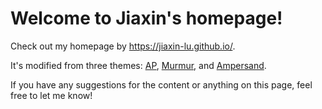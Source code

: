 # Welcome to Jiaxin's homepage!

Check out my homepage by https://jiaxin-lu.github.io/.

It's modified from three themes: [AP](https://github.com/kssim/ap), [Murmur](https://jamstackthemes.dev/theme/jekyll-murmur/), and [Ampersand](https://github.com/stackbit-themes/ampersand-nextjs).

If you have any suggestions for the content or anything on this page, feel free to let me know!

